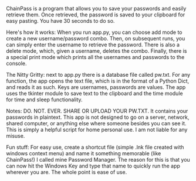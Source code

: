 ChainPass is a program that allows you to save your passwords and easily retrieve them. 
Once retrieved, the password is saved to your clipboard for easy pasting. You have 30 seconds to do so.

Here's how it works:
When you run app.py, you can choose add mode to create a new username/password combo.
Then, on subsequent runs, you can simply enter the username to retrieve the password.
There is also a delete mode, which, given a username, deletes the combo.
Finally, there is a special print mode which prints all the usernames and passwords to the console.

The Nitty Gritty:
next to app.py there is a database file called pw.txt.
For any function, the app opens the text file, which is in the format of a Python Dict, and reads it as such.
Keys are usernames, passwords are values.
The app uses the tkinter module to save text to the clipboard and the time module for time and sleep functionality.

Notes:
DO. NOT. EVER. SHARE OR UPLOAD YOUR PW.TXT. It contains your passwords in plaintext. 
This app is not designed to go on a server, network, shared computer, or anything else where someone besides you can see it.
This is simply a helpful script for home personal use. I am not liable for any misuse.

Fun stuff:
For easy use, create a shortcut file (simple .lnk file created with windows context menu) and name it something memorable (like ChainPass!)
I called mine Password Manager.
The reason for this is that you can now hit the Windows Key and type that name to quickly run the app wherever you are.
The whole point is ease of use.
